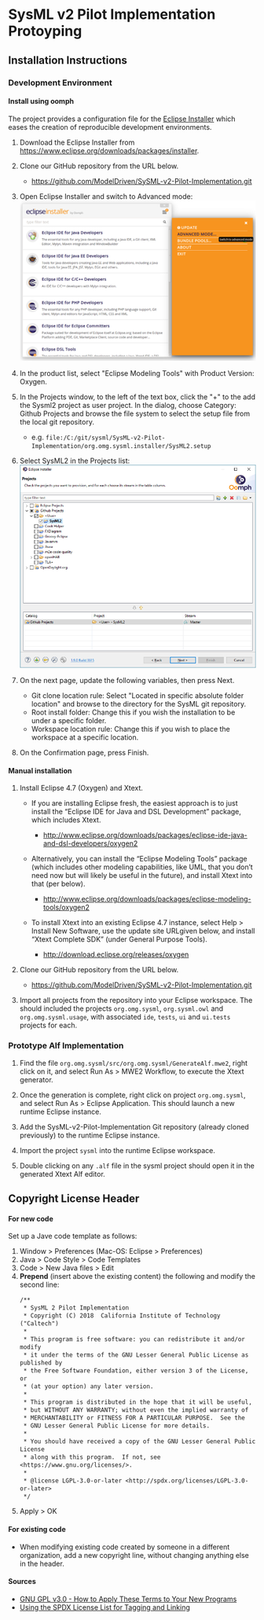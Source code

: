 # SysML v2 Pilot Implementation Protoyping

## Installation Instructions

### Development Environment

#### Install using oomph

The project provides a configuration file for the [Eclipse Installer](https://wiki.eclipse.org/Eclipse_Installer) which eases the creation of reproducible development environments. 

1. Download the Eclipse Installer from https://www.eclipse.org/downloads/packages/installer.

2. Clone our GitHub repository from the URL below.
   * https://github.com/ModelDriven/SySML-v2-Pilot-Implementation.git
   
3. Open Eclipse Installer and switch to Advanced mode:
![switch to advanced mode](installer-advanced.png)

4. In the product list, select "Eclipse Modeling Tools" with Product Version: Oxygen.

5. In the Projects window, to the left of the text box, click the "+" to the add the Sysml2 project as user project. In the dialog, choose Category: Github Projects and browse the file system to select the setup file from the local git repository.
   * e.g. `file:/C:/git/sysml/SysML-v2-Pilot-Implementation/org.omg.sysml.installer/SysML2.setup`

6. Select SysML2 in the Projects list:
![oomph projects](oomph-projects.png)

7. On the next page, update the following variables, then press Next.
   * Git clone location rule: Select "Located in specific absolute folder location" and browse to the directory for the SysML git repository.
   * Root install folder: Change this if you wish the installation to be under a specific folder.
   * Workspace location rule: Change this if you wish to place the workspace at a specific location.
   
8. On the Confirmation page, press Finish. 

#### Manual installation

1. Install Eclipse 4.7 (Oxygen) and Xtext.
   * If you are installing Eclipse fresh, the easiest approach is to just install the “Eclipse IDE for Java and DSL Development” package, which includes Xtext.
      * http://www.eclipse.org/downloads/packages/eclipse-ide-java-and-dsl-developers/oxygen2
      
   * Alternatively, you can install the “Eclipse Modeling Tools” package (which includes other modeling capabilities, like UML, that you don’t need now but will likely be useful in the future), and install Xtext into that (per below).
      * http://www.eclipse.org/downloads/packages/eclipse-modeling-tools/oxygen2
      
   * To install Xtext into an existing Eclipse 4.7 instance, select Help > Install New Software, use the update site URLgiven below, and install “Xtext Complete SDK” (under General Purpose Tools).
      * http://download.eclipse.org/releases/oxygen

2. Clone our GitHub repository from the URL below.
   * https://github.com/ModelDriven/SySML-v2-Pilot-Implementation.git

3. Import all projects from the repository into your Eclipse workspace. The should included the projects `org.omg.sysml`, `org.sysml.owl` 
and `org.omg.sysml.usage`, with associated `ide`, `tests`, `ui` and `ui.tests` projects for each.

### Prototype Alf Implementation

1. Find the file `org.omg.sysml/src/org.omg.sysml/GenerateAlf.mwe2`, right click on it, and select Run As > MWE2 Workflow, to execute the Xtext generator.

2. Once the generation is complete, right click on project `org.omg.sysml`, and select Run As > Eclipse Application. This should launch a new runtime Eclipse instance.

3. Add the SysML-v2-Pilot-Implementation Git repository (already cloned previously) to the runtime Eclipse instance.

4. Import the project `sysml` into the runtime Eclipse workspace.

5. Double clicking on any `.alf` file in the sysml project should open it in the generated Xtext Alf editor.
 
## Copyright License Header

#### For new code
Set up a Jave code template as follows:
1. Window > Preferences (Mac-OS: Eclipse > Preferences)
2. Java > Code Style > Code Templates
3. Code > New Java files > Edit
4. **Prepend** (insert above the existing content) the following and modify the second line:
    ```
    /**
     * SysML 2 Pilot Implementation
     * Copyright (C) 2018  California Institute of Technology ("Caltech")
     *
     * This program is free software: you can redistribute it and/or modify
     * it under the terms of the GNU Lesser General Public License as published by
     * the Free Software Foundation, either version 3 of the License, or
     * (at your option) any later version.
     *
     * This program is distributed in the hope that it will be useful,
     * but WITHOUT ANY WARRANTY; without even the implied warranty of
     * MERCHANTABILITY or FITNESS FOR A PARTICULAR PURPOSE.  See the
     * GNU Lesser General Public License for more details.
     *
     * You should have received a copy of the GNU Lesser General Public License
     * along with this program.  If not, see <https://www.gnu.org/licenses/>.
     *
     * @license LGPL-3.0-or-later <http://spdx.org/licenses/LGPL-3.0-or-later>
     */
    ```
5. Apply > OK

#### For existing code
* When modifying existing code created by someone in a different organization, add a new copyright line, without changing anything else in the header.

#### Sources
* [GNU GPL v3.0 - How to Apply These Terms to Your New Programs](https://www.gnu.org/licenses/gpl-3.0.en.html)
* [Using the SPDX License List for Tagging and Linking](https://hakre.wordpress.com/2012/07/25/using-the-spdx-license-list-for-tagging-and-linking/)
